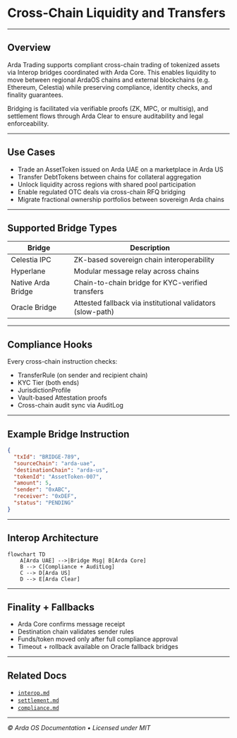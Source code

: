 # Cross-Chain Liquidity and Transfers

---

## Overview

Arda Trading supports compliant cross-chain trading of tokenized assets via Interop bridges coordinated with Arda Core. This enables liquidity to move between regional ArdaOS chains and external blockchains (e.g. Ethereum, Celestia) while preserving compliance, identity checks, and finality guarantees.

Bridging is facilitated via verifiable proofs (ZK, MPC, or multisig), and settlement flows through Arda Clear to ensure auditability and legal enforceability.

---

## Use Cases

- Trade an AssetToken issued on Arda UAE on a marketplace in Arda US
- Transfer DebtTokens between chains for collateral aggregation
- Unlock liquidity across regions with shared pool participation
- Enable regulated OTC deals via cross-chain RFQ bridging
- Migrate fractional ownership portfolios between sovereign Arda chains

---

## Supported Bridge Types

| Bridge | Description |
|--------|-------------|
| Celestia IPC | ZK-based sovereign chain interoperability |
| Hyperlane | Modular message relay across chains |
| Native Arda Bridge | Chain-to-chain bridge for KYC-verified transfers |
| Oracle Bridge | Attested fallback via institutional validators (slow-path) |

---

## Compliance Hooks

Every cross-chain instruction checks:

- TransferRule (on sender and recipient chain)
- KYC Tier (both ends)
- JurisdictionProfile
- Vault-based Attestation proofs
- Cross-chain audit sync via AuditLog

---

## Example Bridge Instruction

```json
{
  "txId": "BRIDGE-789",
  "sourceChain": "arda-uae",
  "destinationChain": "arda-us",
  "tokenId": "AssetToken-007",
  "amount": 5,
  "sender": "0xABC",
  "receiver": "0xDEF",
  "status": "PENDING"
}
```

---

## Interop Architecture

```mermaid
flowchart TD
    A[Arda UAE] -->|Bridge Msg| B[Arda Core]
    B --> C[Compliance + AuditLog]
    C --> D[Arda US]
    D --> E[Arda Clear]
```

---

## Finality + Fallbacks

- Arda Core confirms message receipt
- Destination chain validates sender rules
- Funds/token moved only after full compliance approval
- Timeout + rollback available on Oracle fallback bridges

---

## Related Docs

- [`interop.md`](../arda-core/interop.md)
- [`settlement.md`](./settlement.md)
- [`compliance.md`](./compliance.md)

---

*© Arda OS Documentation • Licensed under MIT*
